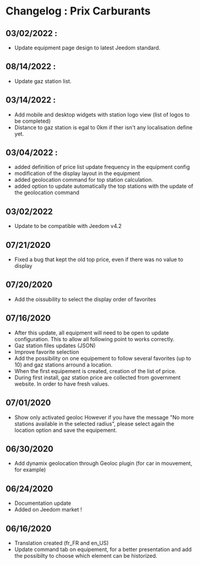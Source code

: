 # Changelog : Prix Carburants

## 03/02/2022 :
- Update equipment page design to latest Jeedom standard.

## 08/14/2022 :
- Update gaz station list.

## 03/14/2022 :
- Add mobile and desktop widgets with station logo view (list of logos to be completed)
- Distance to gaz station is egal to 0km if ther isn't any localisation define yet.

## 03/04/2022 :
- added definition of price list update frequency in the equipment config
- modification of the display layout in the equipment
- added geolocation command for top station calculation.
- added option to update automatically the top stations with the update of the geolocation command

## 03/02/2022
- Update to be compatible with Jeedom v4.2

## 07/21/2020
- Fixed a bug that kept the old top price, even if there was no value to display

## 07/20/2020
- Add the oissubility to select the display order of favorites

## 07/16/2020
- After this update, all equipment will need to be open to update configuration. This to allow all following point to works correctly.
- Gaz station files updates (JSON)
- Improve favorite selection
- Add the possibility on one equipement to follow several favorites (up to 10) and gaz stations arround a location.
- When the first equipement is created, creation of the list of price.
- During first install, gaz station price are collected from government website. In order to have fresh values.

## 07/01/2020
- Show only activated geoloc
However if you have the message "No more stations available in the selected radius", please select again the location option and save the equipement.

## 06/30/2020
- Add dynamix geolocation through Geoloc plugin (for car in mouvement, for example)

## 06/24/2020
- Documentation update
- Added on Jeedom market !

## 06/16/2020
- Translation created (fr_FR and en_US)
- Update command tab on equipement, for a better presentation and add the possibilty to choose which element can be historized.
